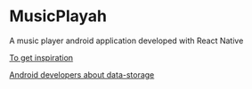 # MusicPlayah
A music player android application developed with React Native

[To get inspiration](https://www.npmjs.com/package/react-native-get-music-files)

[Android developers about data-storage](https://developer.android.com/training/data-storage/shared/media#java)